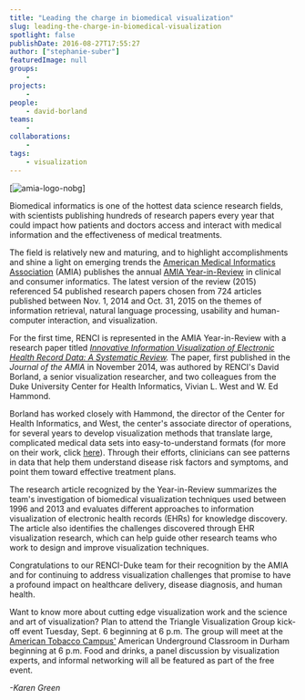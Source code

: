 ```yaml
---
title: "Leading the charge in biomedical visualization"
slug: leading-the-charge-in-biomedical-visualization
spotlight: false
publishDate: 2016-08-27T17:55:27
author: ["stephanie-suber"]
featuredImage: null
groups:
    - 
projects:
    - 
people:
    - david-borland
teams: 
    - 
collaborations:
    - 
tags:
    - visualization
---
```

[![amia-logo-nobg](https://renci.org/wp-content/uploads/2016/08/amia-logo-nobg.jpg)]

Biomedical informatics is one of the hottest data science research fields, with scientists publishing hundreds of research papers every year that could impact how patients and doctors access and interact with medical information and the effectiveness of medical treatments.

The field is relatively new and maturing, and to highlight accomplishments and shine a light on emerging trends the [American Medical Informatics Association](https://www.amia.org/) (AMIA) publishes the annual [AMIA Year-in-Review](http://jamia.oxfordjournals.org/content/early/2016/07/29/jamia.ocw103) in clinical and consumer informatics. The latest version of the review (2015) referenced 54 published research papers chosen from 724 articles published between Nov. 1, 2014 and Oct. 31, 2015 on the themes of information retrieval, natural language processing, usability and human-computer interaction, and visualization.

For the first time, RENCI is represented in the AMIA Year-in-Review with a research paper titled _[Innovative Information Visualization of Electronic Health Record Data: A Systematic Review](http://jamia.oxfordjournals.org/content/early/2014/11/07/amiajnl-2014-002955)._ The paper, first published in the _Journal of the AMIA_ in November 2014, was authored by RENCI's David Borland, a senior visualization researcher, and two colleagues from the Duke University Center for Health Informatics, Vivian L. West and W. Ed Hammond.

Borland has worked closely with Hammond, the director of the Center for Health Informatics, and West, the center's associate director of operations, for several years to develop visualization methods that translate large, complicated medical data sets into easy-to-understand formats (for more on their work, click [here](https://renci.org/news/data-visualization-to-fine-tune-healthcare/)). Through their efforts, clinicians can see patterns in data that help them understand disease risk factors and symptoms, and point them toward effective treatment plans.

The research article recognized by the Year-in-Review summarizes the team's investigation of biomedical visualization techniques used between 1996 and 2013 and evaluates different approaches to information visualization of electronic health records (EHRs) for knowledge discovery. The article also identifies the challenges discovered through EHR visualization research, which can help guide other research teams who work to design and improve visualization techniques.

Congratulations to our RENCI-Duke team for their recognition by the AMIA and for continuing to address visualization challenges that promise to have a profound impact on healthcare delivery, disease diagnosis, and human health.

Want to know more about cutting edge visualization work and the science and art of visualization? Plan to attend the Triangle Visualization Group kick-off event Tuesday, Sept. 6 beginning at 6 p.m. The group will meet at the [American Tobacco Campus'](https://americantobaccocampus.com/) American Underground Classroom in Durham beginning at 6 p.m. Food and drinks, a panel discussion by visualization experts, and informal networking will all be featured as part of the free event.

_-Karen Green_
<!-- AddThis Advanced Settings generic via filter on the_content --><!-- AddThis Share Buttons generic via filter on the_content -->
